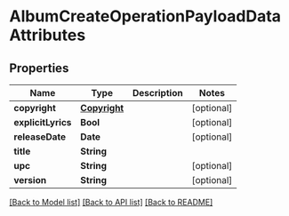 # AlbumCreateOperationPayloadDataAttributes

## Properties
Name | Type | Description | Notes
------------ | ------------- | ------------- | -------------
**copyright** | [**Copyright**](Copyright.md) |  | [optional] 
**explicitLyrics** | **Bool** |  | [optional] 
**releaseDate** | **Date** |  | [optional] 
**title** | **String** |  | 
**upc** | **String** |  | [optional] 
**version** | **String** |  | [optional] 

[[Back to Model list]](../README.md#documentation-for-models) [[Back to API list]](../README.md#documentation-for-api-endpoints) [[Back to README]](../README.md)


